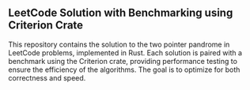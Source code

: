 
## LeetCode Solution with Benchmarking using Criterion Crate
This repository contains the solution to the two pointer pandrome in LeetCode problems, implemented in Rust. 
Each solution is paired with a benchmark using the Criterion crate, providing performance testing to ensure the efficiency of the algorithms. 
The goal is to optimize for both correctness and speed.
